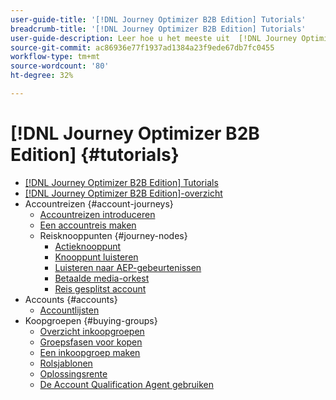 ```yaml
---
user-guide-title: '[!DNL Journey Optimizer B2B Edition] Tutorials'
breadcrumb-title: '[!DNL Journey Optimizer B2B Edition] Tutorials'
user-guide-description: Leer hoe u het meeste uit  [!DNL Journey Optimizer B2B Edition] haalt. Orkestreer account- en inkoopgroepstrajecten met behulp van ingebouwde generatieve AI en toonaangevende automatisering om de vraag naar specifieke aanbiedingen te maximaliseren.
source-git-commit: ac86936e77f1937ad1384a23f9ede67db7fc0455
workflow-type: tm+mt
source-wordcount: '80'
ht-degree: 32%

---
```



# [!DNL Journey Optimizer B2B Edition] {#tutorials}

+ [[!DNL Journey Optimizer B2B Edition] Tutorials](overview.md)
+ [[!DNL Journey Optimizer B2B Edition]-overzicht](/help/overview-video.md)
+ Accountreizen {#account-journeys}
   + [Accountreizen introduceren](/help/account-journeys/introducing-account-journeys.md)
   + [Een accountreis maken](/help/account-journeys/create-an-account-journey.md)
   + Reisknooppunten {#journey-nodes}
      + [Actieknooppunt](/help/account-journeys/journey-nodes/action-node.md)
      + [Knooppunt luisteren](/help/account-journeys/journey-nodes/listen-node.md)
      + [Luisteren naar AEP-gebeurtenissen](/help/account-journeys/journey-nodes/listen-for-aep-events.md)
      + [Betaalde media-orkest](/help/account-journeys/journey-nodes/paid-media-orchestration.md)
      + [Reis gesplitst account](/help/account-journeys/journey-nodes/split-account-journey.md)
+ Accounts {#accounts}
   + [Accountlijsten](/help/accounts/account-lists.md)
+ Koopgroepen {#buying-groups}
   + [Overzicht inkoopgroepen](/help/buying-groups/buying-groups-overview.md)
   + [Groepsfasen voor kopen](/help/buying-groups/buying-group-stages.md)
   + [Een inkoopgroep maken](/help/buying-groups/create-a-buying-group.md)
   + [Rolsjablonen](/help/buying-groups/role-templates.md)
   + [Oplossingsrente](/help/buying-groups/solution-interest.md)
   + [De Account Qualification Agent gebruiken](/help/buying-groups/account-qualification-agent.md)
